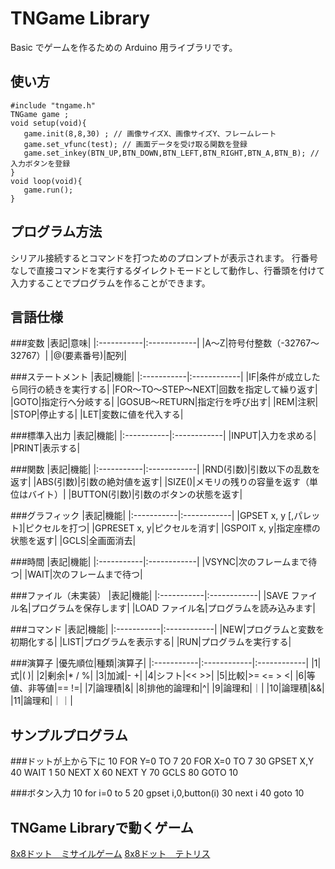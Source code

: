 TNGame Library
======
Basic でゲームを作るための Arduino 用ライブラリです。



使い方
----
    #include "tngame.h"
    TNGame game ;
    void setup(void){
       game.init(8,8,30) ; // 画像サイズX、画像サイズY、フレームレート
       game.set_vfunc(test); // 画面データを受け取る関数を登録
       game.set_inkey(BTN_UP,BTN_DOWN,BTN_LEFT,BTN_RIGHT,BTN_A,BTN_B); // 入力ボタンを登録
    }
    void loop(void){
       game.run();
    }

プログラム方法
----
シリアル接続するとコマンドを打つためのプロンプトが表示されます。
行番号なしで直接コマンドを実行するダイレクトモードとして動作し、行番頭を付けて入力することでプログラムを作ることができます。


言語仕様
-------
###変数
|表記|意味|
|:-----------|:------------|
|A～Z|符号付整数（-32767～32767）|
|@(要素番号)|配列|

###ステートメント
|表記|機能|
|:-----------|:------------|
|IF|条件が成立したら同行の続きを実行する|
|FOR～TO～STEP～NEXT|回数を指定して繰り返す|
|GOTO|指定行へ分岐する|
|GOSUB～RETURN|指定行を呼び出す|
|REM|注釈|
|STOP|停止する|
|LET|変数に値を代入する|

###標準入出力
|表記|機能|
|:-----------|:------------|
|INPUT|入力を求める|
|PRINT|表示する|

###関数
|表記|機能|
|:-----------|:------------|
|RND(引数)|引数以下の乱数を返す|
|ABS(引数)|引数の絶対値を返す|
|SIZE()|メモリの残りの容量を返す（単位はバイト）|
|BUTTON(引数)|引数のボタンの状態を返す|

###グラフィック
|表記|機能|
|:-----------|:------------|
|GPSET x, y [,パレット]|ピクセルを打つ|
|GPRESET x, y|ピクセルを消す|
|GSPOIT x, y|指定座標の状態を返す|
|GCLS|全画面消去|

###時間
|表記|機能|
|:-----------|:------------|
|VSYNC|次のフレームまで待つ|
|WAIT|次のフレームまで待つ|

###ファイル（未実装）
|表記|機能|
|:-----------|:------------|
|SAVE ファイル名|プログラムを保存します|
|LOAD ファイル名|プログラムを読み込みます|

###コマンド
|表記|機能|
|:-----------|:------------|
|NEW|プログラムと変数を初期化する|
|LIST|プログラムを表示する|
|RUN|プログラムを実行する|

   
###演算子
|優先順位|種類|演算子|
|:-----------|:------------|:------------|
|1|式|( )|
|2|剰余|* / %|
|3|加減|- +|
|4|シフト|<< >>|
|5|比較|>= <= > <|
|6|等値、非等値|== !=|
|7|論理積|&|
|8|排他的論理和|^|
|9|論理和|｜|
|10|論理積|&&|
|11|論理和|｜｜|


サンプルプログラム
---------------

###ドットが上から下に
    10 FOR Y=0 TO 7
    20 FOR X=0 TO 7
    30 GPSET X,Y
    40 WAIT 1
    50 NEXT X
    60 NEXT Y
    70 GCLS
    80 GOTO 10

###ボタン入力
    10 for i=0 to 5
    20 gpset i,0,button(i)
    30 next i
    40 goto 10

TNGame Libraryで動くゲーム
-----------------------
[8x8ドット　ミサイルゲーム](https://github.com/MakotoKurauchi/dotgames/blob/master/missile.bas)
[8x8ドット　テトリス](https://github.com/MakotoKurauchi/dotgames/blob/master/tetris.bas)


